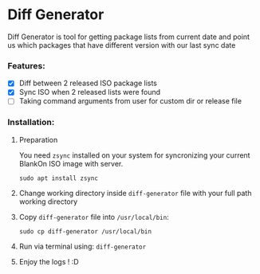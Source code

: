 # Diff Generator

Diff Generator is tool for getting package lists from current date and point us which packages that have different version with our last sync date

### Features:
- [x] Diff between 2 released ISO package lists
- [x] Sync ISO when 2 released lists were found
- [ ] Taking command arguments from user for custom dir or release file

### Installation:
1. Preparation

   You need ```zsync``` installed on your system for syncronizing your current BlankOn ISO image with server.
   
   ```sudo apt install zsync```

2. Change working directory inside ```diff-generator``` file with your full path working directory

3. Copy ```diff-generator``` file into ```/usr/local/bin```:

   ``` sudo cp diff-generator /usr/local/bin ```

4. Run via terminal using:
   ```diff-generator```

5. Enjoy the logs ! :D

